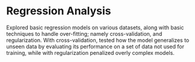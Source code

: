 # Regression Analysis
Explored basic regression models on various datasets, along with basic techniques to handle over-fitting; namely cross-validation, and regularization. With cross-validation, tested how the model generalizes to unseen data by evaluating its performance on a set of data not used for training, while with regularization penalized overly complex models.

